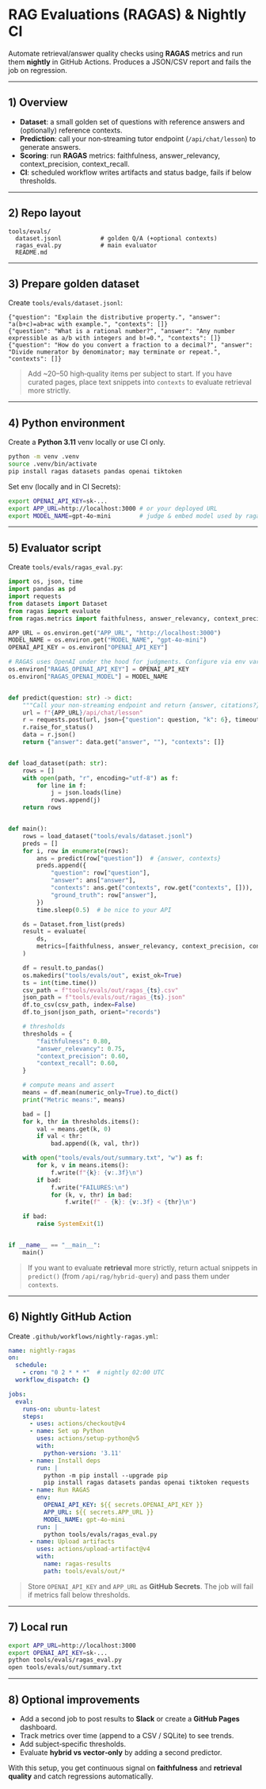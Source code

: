 # RAG Evaluations (RAGAS) & Nightly CI

Automate retrieval/answer quality checks using **RAGAS** metrics and run them **nightly** in GitHub Actions. Produces a JSON/CSV report and fails the job on regression.

---

## 1) Overview

* **Dataset**: a small golden set of questions with reference answers and (optionally) reference contexts.
* **Prediction**: call your non‑streaming tutor endpoint (`/api/chat/lesson`) to generate answers.
* **Scoring**: run **RAGAS** metrics: faithfulness, answer\_relevancy, context\_precision, context\_recall.
* **CI**: scheduled workflow writes artifacts and status badge, fails if below thresholds.

---

## 2) Repo layout

```
tools/evals/
  dataset.jsonl           # golden Q/A (+optional contexts)
  ragas_eval.py           # main evaluator
  README.md
```

---

## 3) Prepare golden dataset

Create `tools/evals/dataset.jsonl`:

```jsonl
{"question": "Explain the distributive property.", "answer": "a(b+c)=ab+ac with example.", "contexts": []}
{"question": "What is a rational number?", "answer": "Any number expressible as a/b with integers and b!=0.", "contexts": []}
{"question": "How do you convert a fraction to a decimal?", "answer": "Divide numerator by denominator; may terminate or repeat.", "contexts": []}
```

> Add \~20–50 high‑quality items per subject to start. If you have curated pages, place text snippets into `contexts` to evaluate retrieval more strictly.

---

## 4) Python environment

Create a **Python 3.11** venv locally or use CI only.

```bash
python -m venv .venv
source .venv/bin/activate
pip install ragas datasets pandas openai tiktoken
```

Set env (locally and in CI Secrets):

```bash
export OPENAI_API_KEY=sk-...
export APP_URL=http://localhost:3000 # or your deployed URL
export MODEL_NAME=gpt-4o-mini        # judge & embed model used by ragas
```

---

## 5) Evaluator script

Create `tools/evals/ragas_eval.py`:

```python
import os, json, time
import pandas as pd
import requests
from datasets import Dataset
from ragas import evaluate
from ragas.metrics import faithfulness, answer_relevancy, context_precision, context_recall

APP_URL = os.environ.get("APP_URL", "http://localhost:3000")
MODEL_NAME = os.environ.get("MODEL_NAME", "gpt-4o-mini")
OPENAI_API_KEY = os.environ["OPENAI_API_KEY"]

# RAGAS uses OpenAI under the hood for judgments. Configure via env var.
os.environ["RAGAS_OPENAI_API_KEY"] = OPENAI_API_KEY
os.environ["RAGAS_OPENAI_MODEL"] = MODEL_NAME


def predict(question: str) -> dict:
    """Call your non-streaming endpoint and return {answer, citations?}."""
    url = f"{APP_URL}/api/chat/lesson"
    r = requests.post(url, json={"question": question, "k": 6}, timeout=120)
    r.raise_for_status()
    data = r.json()
    return {"answer": data.get("answer", ""), "contexts": []}


def load_dataset(path: str):
    rows = []
    with open(path, "r", encoding="utf-8") as f:
        for line in f:
            j = json.loads(line)
            rows.append(j)
    return rows


def main():
    rows = load_dataset("tools/evals/dataset.jsonl")
    preds = []
    for i, row in enumerate(rows):
        ans = predict(row["question"])  # {answer, contexts}
        preds.append({
            "question": row["question"],
            "answer": ans["answer"],
            "contexts": ans.get("contexts", row.get("contexts", [])),
            "ground_truth": row["answer"],
        })
        time.sleep(0.5)  # be nice to your API

    ds = Dataset.from_list(preds)
    result = evaluate(
        ds,
        metrics=[faithfulness, answer_relevancy, context_precision, context_recall],
    )

    df = result.to_pandas()
    os.makedirs("tools/evals/out", exist_ok=True)
    ts = int(time.time())
    csv_path = f"tools/evals/out/ragas_{ts}.csv"
    json_path = f"tools/evals/out/ragas_{ts}.json"
    df.to_csv(csv_path, index=False)
    df.to_json(json_path, orient="records")

    # thresholds
    thresholds = {
        "faithfulness": 0.80,
        "answer_relevancy": 0.75,
        "context_precision": 0.60,
        "context_recall": 0.60,
    }

    # compute means and assert
    means = df.mean(numeric_only=True).to_dict()
    print("Metric means:", means)

    bad = []
    for k, thr in thresholds.items():
        val = means.get(k, 0)
        if val < thr:
            bad.append((k, val, thr))

    with open("tools/evals/out/summary.txt", "w") as f:
        for k, v in means.items():
            f.write(f"{k}: {v:.3f}\n")
        if bad:
            f.write("FAILURES:\n")
            for (k, v, thr) in bad:
                f.write(f" - {k}: {v:.3f} < {thr}\n")

    if bad:
        raise SystemExit(1)


if __name__ == "__main__":
    main()
```

> If you want to evaluate **retrieval** more strictly, return actual snippets in `predict()` (from `/api/rag/hybrid-query`) and pass them under `contexts`.

---

## 6) Nightly GitHub Action

Create `.github/workflows/nightly-ragas.yml`:

```yaml
name: nightly-ragas
on:
  schedule:
    - cron: "0 2 * * *"  # nightly 02:00 UTC
  workflow_dispatch: {}

jobs:
  eval:
    runs-on: ubuntu-latest
    steps:
      - uses: actions/checkout@v4
      - name: Set up Python
        uses: actions/setup-python@v5
        with:
          python-version: '3.11'
      - name: Install deps
        run: |
          python -m pip install --upgrade pip
          pip install ragas datasets pandas openai tiktoken requests
      - name: Run RAGAS
        env:
          OPENAI_API_KEY: ${{ secrets.OPENAI_API_KEY }}
          APP_URL: ${{ secrets.APP_URL }}
          MODEL_NAME: gpt-4o-mini
        run: |
          python tools/evals/ragas_eval.py
      - name: Upload artifacts
        uses: actions/upload-artifact@v4
        with:
          name: ragas-results
          path: tools/evals/out/*
```

> Store `OPENAI_API_KEY` and `APP_URL` as **GitHub Secrets**. The job will fail if metrics fall below thresholds.

---

## 7) Local run

```bash
export APP_URL=http://localhost:3000
export OPENAI_API_KEY=sk-...
python tools/evals/ragas_eval.py
open tools/evals/out/summary.txt
```

---

## 8) Optional improvements

* Add a second job to post results to **Slack** or create a **GitHub Pages** dashboard.
* Track metrics over time (append to a CSV / SQLite) to see trends.
* Add subject‑specific thresholds.
* Evaluate **hybrid vs vector‑only** by adding a second predictor.

With this setup, you get continuous signal on **faithfulness** and **retrieval quality** and catch regressions automatically.
